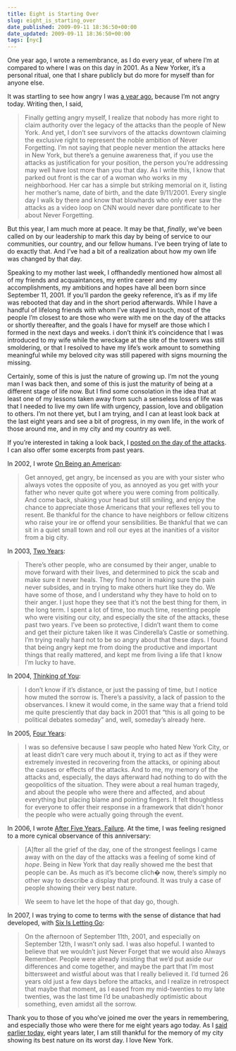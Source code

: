 ```yaml
---
title: Eight is Starting Over
slug: eight_is_starting_over
date_published: 2009-09-11 18:36:50+00:00
date_updated: 2009-09-11 18:36:50+00:00
tags: [nyc]
---
```

One year ago, I wrote a remembrance, as I do every year, of where I’m at compared to where I was on this day in 2001. As a New Yorker, it’s a personal ritual, one that I share publicly but do more for myself than for anyone else.

It was startling to see how angry I was [a year ago](/2008/09/seven-is-angry.html), because I’m not angry today. Writing then, I said,

> Finally getting angry myself, I realize that nobody has more right to claim authority over the legacy of the attacks than the people of New York. And yet, I don’t see survivors of the attacks downtown claiming the exclusive right to represent the noble ambition of Never Forgetting. I’m not saying that people never mention the attacks here in New York, but there’s a genuine awareness that, if you use the attacks as justification for your position, the person you’re addressing may well have lost more than you that day. As I write this, I know that parked out front is the car of a woman who works in my neighborhood. Her car has a simple but striking memorial on it, listing her mother’s name, date of birth, and the date 9/11/2001. Every single day I walk by there and know that blowhards who only ever saw the attacks as a video loop on CNN would never dare pontificate to her about Never Forgetting.

But this year, I am much more at peace. It may be that, *finally*, we’ve been called on by our leadership to mark this day by being of service to our communities, our country, and our fellow humans. I’ve been trying of late to do exactly that. And I’ve had a bit of a realization about how my own life was changed by that day.

Speaking to my mother last week, I offhandedly mentioned how almost all of my friends and acquaintances, my entire career and my accomplishments, my ambitions and hopes have all been born since September 11, 2001. If you’ll pardon the geeky reference, it’s as if my life was rebooted that day and in the short period afterwards. While I have a handful of lifelong friends with whom I’ve stayed in touch, most of the people I’m closest to are those who were with me on the day of the attacks or shortly thereafter, and the goals I have for myself are those which I formed in the next days and weeks. i don’t think it’s coincidence that I was introduced to my wife while the wreckage at the site of the towers was still smoldering, or that I resolved to have my life’s work amount to something meaningful while my beloved city was still papered with signs mourning the missing.

Certainly, some of this is just the nature of growing up. I’m not the young man I was back then, and some of this is just the maturity of being at a different stage of life now. But I find some consolation in the idea that at least one of my lessons taken away from such a senseless loss of life was that I needed to live my own life with urgency, passion, love and obligation to others. I’m not there yet, but I am trying, and I can at least look back at the last eight years and see a bit of progress, in my own life, in the work of those around me, and in my city and my country as well.

If you’re interested in taking a look back, I [posted on the day of the attacks](/2001/09/thank-you.html). I can also offer some excerpts from past years.

In 2002, I wrote [On Being an American](/2002/09/on-being-an-ame.html):

> Get annoyed, get angry, be incensed as you are with your sister who always votes the opposite of you, as annoyed as you get with your father who never quite got where you were coming from politically. And come back, shaking your head but still smiling, and enjoy the chance to appreciate those Americans that your reflexes tell you to resent. Be thankful for the chance to have neighbors or fellow citizens who raise your ire or offend your sensibilities. Be thankful that we can sit in a quiet small town and roll our eyes at the inanities of a visitor from a big city.

In 2003, [Two Years](/2003/09/two-years.html):

> There’s other people, who are consumed by their anger, unable to move forward with their lives, and determined to pick the scab and make sure it never heals. They find honor in making sure the pain never subsides, and in trying to make others hurt like they do. We have some of those, and I understand why they have to hold on to their anger. I just hope they see that it’s not the best thing for them, in the long term. I spent a lot of time, too much time, resenting people who were visiting our city, and especially the site of the attacks, these past two years. I’ve been so protective, I didn’t want them to come and get their picture taken like it was Cinderella’s Castle or something. I’m trying really hard not to be so angry about that these days. I found that being angry kept me from doing the productive and important things that really mattered, and kept me from living a life that I know I’m lucky to have.

In 2004, [Thinking of You](/2004/09/thinking-of-you.html):

> I don’t know if it’s distance, or just the passing of time, but I notice how muted the sorrow is. There’s a passivity, a lack of passion to the observances. I knew it would come, in the same way that a friend told me quite presciently that day back in 2001 that “this is all going to be political debates someday” and, well, someday’s already here.

In 2005, [Four Years](/2005/09/four-years.html):

> I was so defensive because I saw people who hated New York City, or at least didn’t care very much about it, trying to act as if they were extremely invested in recovering from the attacks, or opining about the causes or effects of the attacks. And to me, my memory of the attacks and, especially, the days afterward had nothing to do with the geopolitics of the situation. They were about a real human tragedy, and about the people who were there and affected, and about everything but placing blame and pointing fingers. It felt thoughtless for everyone to offer their response in a framework that didn’t honor the people who were actually going through the event.

In 2006, I wrote [After Five Years, Failure](/2006/09/after-five-years-failure.html). At the time, I was feeling resigned to a more cynical observance of this anniversary:

> [A]fter all the grief of the day, one of the strongest feelings I came away with on the day of the attacks was a feeling of some kind of *hope*. Being in New York that day really showed me the best that people can be. As much as it’s become clich� now, there’s simply no other way to describe a display that profound. It was truly a case of people showing their very best nature.
> 
> We seem to have let the hope of that day go, though.

In 2007, I was trying to come to terms with the sense of distance that had developed, with [Six Is Letting Go](/2007/09/six-is-letting-go.html):

> On the afternoon of September 11th, 2001, and especially on September 12th, I wasn’t only sad. I was also hopeful. I wanted to believe that we wouldn’t just Never Forget that we would also Always Remember. People were already insisting that we’d put aside our differences and come together, and maybe the part that I’m most bittersweet and wistful about was that I really believed it. I’d turned 26 years old just a few days before the attacks, and I realize in retrospect that maybe that moment, as I eased from my mid-twenties to my late twenties, was the last time I’d be unabashedly optimistic about something, even amidst all the sorrow.

Thank you to those of you who’ve joined me over the years in remembering, and especially those who were there for me eight years ago today. As I [said earlier today](http://twitter.com/anildash/status/3911337935), eight years later, I am still thankful for the memory of my city showing its best nature on its worst day. I love New York.
